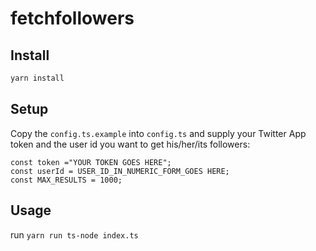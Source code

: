 # fetchfollowers

## Install

```bash
yarn install
```

## Setup

Copy the `config.ts.example` into `config.ts` and supply your Twitter App token and the user id you want to get his/her/its followers:

```dosini
const token ="YOUR TOKEN GOES HERE";
const userId = USER_ID_IN_NUMERIC_FORM_GOES HERE;
const MAX_RESULTS = 1000;
```

## Usage

run `yarn run ts-node index.ts`